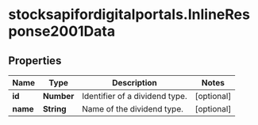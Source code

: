 # stocksapifordigitalportals.InlineResponse2001Data

## Properties

Name | Type | Description | Notes
------------ | ------------- | ------------- | -------------
**id** | **Number** | Identifier of a dividend type. | [optional] 
**name** | **String** | Name of the dividend type. | [optional] 


